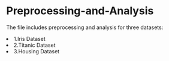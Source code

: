 # Preprocessing-and-Analysis
The file includes preprocessing and analysis for three datasets:<br>
<li>1.Iris Dataset</li>
<li>2.Titanic Dataset</li>
<li>3.Housing Dataset</li>
